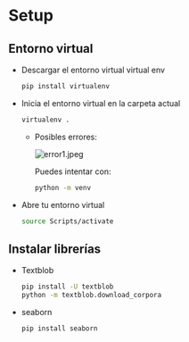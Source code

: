 # Setup

## Entorno virtual

- Descargar el entorno virtual virtual env
    
    ```bash
    pip install virtualenv
    ```
    
- Inicia el entorno virtual en la carpeta actual
    
    ```bash
    virtualenv .
    ```
    
    - Posibles errores:
        
        ![error1.jpeg](Setup%20103f1794d57c4a4b91c5c68e9e20108e/error1.jpeg)
        
        Puedes intentar con: 
        
        ```bash
        python -m venv
        ```
        
- Abre tu entorno virtual
    
    ```bash
    source Scripts/activate
    ```
    

## Instalar librerías

- Textblob
    
    ```bash
    pip install -U textblob
    python -m textblob.download_corpora
    ```
    
- seaborn
    
    ```bash
    pip install seaborn 
    ```